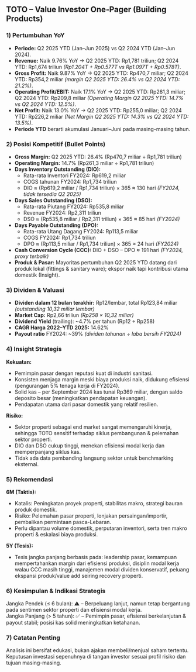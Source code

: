 ## TOTO – Value Investor One‑Pager (Building Products)

### 1) Pertumbuhan YoY
- **Periode:** Q2 2025 YTD (Jan–Jun 2025) vs Q2 2024 YTD (Jan–Jun 2024).
- **Revenue:** Naik 9.76% YoY → Q2 2025 YTD: Rp1,781 triliun; Q2 2024 YTD: Rp1,674 triliun _(Rp1.204T + Rp0.577T vs Rp1.097T + Rp0.578T)_.
- **Gross Profit:** Naik 9.87% YoY → Q2 2025 YTD: Rp470,7 miliar; Q2 2024 YTD: Rp354,2 miliar _(margin Q2 2025 YTD: 26.4% vs Q2 2024 YTD: 21.2%)_.
- **Operating Profit/EBIT:** Naik 17.1% YoY → Q2 2025 YTD: Rp261,3 miliar; Q2 2024 YTD: Rp209,8 miliar _(Operating Margin Q2 2025 YTD: 14.7% vs Q2 2024 YTD: 12.5%)_.
- **Net Profit:** Naik 13.0% YoY → Q2 2025 YTD: Rp255,0 miliar; Q2 2024 YTD: Rp226,2 miliar _(Net Margin Q2 2025 YTD: 14.3% vs Q2 2024 YTD: 13.5%)_.
- **Periode YTD** berarti akumulasi Januari–Juni pada masing-masing tahun.

### 2) Posisi Kompetitif (Bullet Points)
- **Gross Margin:** Q2 2025 YTD: 26.4% (Rp470,7 miliar ÷ Rp1,781 triliun)
- **Operating Margin:** 14.7% (Rp261,3 miliar ÷ Rp1,781 triliun)
- **Days Inventory Outstanding (DIO):**  
   - Rata-rata Inventori FY2024: Rp619,2 miliar  
   - COGS tahunan FY2024: Rp1,734 triliun  
   - DIO ≈ (Rp619,2 miliar / Rp1,734 triliun) × 365 ≈ 130 hari _(FY2024, tidak tersedia Q2 2025)_
- **Days Sales Outstanding (DSO):**  
   - Rata-rata Piutang FY2024: Rp535,8 miliar  
   - Revenue FY2024: Rp2,311 triliun  
   - DSO ≈ (Rp535,8 miliar / Rp2,311 triliun) × 365 ≈ 85 hari _(FY2024)_
- **Days Payable Outstanding (DPO):**  
   - Rata-rata Utang Dagang FY2024: Rp113,5 miliar  
   - COGS FY2024: Rp1,734 triliun  
   - DPO ≈ (Rp113,5 miliar / Rp1,734 triliun) × 365 ≈ 24 hari _(FY2024)_
- **Cash Conversion Cycle (CCC):** DIO + DSO – DPO ≈ 191 hari _(FY2024, proxy terbaik)_
- **Produk & Pasar:** Mayoritas pertumbuhan Q2 2025 YTD datang dari produk lokal (fittings & sanitary ware); ekspor naik tapi kontribusi utama domestik (Insight).

### 3) Dividen & Valuasi
- **Dividen dalam 12 bulan terakhir:** Rp12/lembar, total Rp123,84 miliar _(outstanding 10,32 miliar lembar)_
- **Market Cap:** Rp2,66 triliun _(Rp258 × 10,32 miliar)_
- **Dividend Yield** (trailing): ~4.7% per tahun (Rp12 ÷ Rp258)
- **CAGR Harga 2022–YTD 2025:** 14.62%
- **Payout ratio** FY2024: ~39% _(dividen tahunan ÷ laba bersih FY2024)_

### 4) Insight Strategis
**Kekuatan:**
- Pemimpin pasar dengan reputasi kuat di industri sanitasi.
- Konsisten menjaga margin meski biaya produksi naik, didukung efisiensi (pengurangan 5% tenaga kerja di FY2024).
- Solid kas – per September 2024 kas tunai Rp369 miliar, dengan saldo deposito besar (meningkatkan pendapatan keuangan).
- Pendapatan utama dari pasar domestik yang relatif resilien.

**Risiko:**
- Sektor properti sebagai end market sangat memengaruhi kinerja, sehingga TOTO sensitif terhadap siklus pembangunan & pelemahan sektor properti.
- DIO dan DSO cukup tinggi, menekan efisiensi modal kerja dan memperpanjang siklus kas.
- Tidak ada data pembanding langsung sektor untuk benchmarking eksternal.

### 5) Rekomendasi
**6M (Taktis):**
- Katalis: Peningkatan proyek properti, stabilitas makro, strategi bauran produk domestik.
- Risiko: Pelemahan pasar properti, lonjakan persaingan/importir, pembalikan permintaan pasca-Lebaran.
- Perlu dipantau volume domestik, perputaran inventori, serta tren makro properti & eskalasi biaya produksi.

**5Y (Tesis):**
- Tesis jangka panjang berbasis pada: leadership pasar, kemampuan mempertahankan margin dari efisiensi produksi, disiplin modal kerja walau CCC masih tinggi, manajemen modal dividen konservatif, peluang ekspansi produk/value add seiring recovery properti.

### 6) Kesimpulan & Indikasi Strategis
Jangka Pendek (≤ 6 bulan): ⚠️ – Berpeluang lanjut, namun tetap bergantung pada sentimen sektor properti dan efisiensi modal kerja.  
Jangka Panjang (> 5 tahun): ✅ – Pemimpin pasar, efisiensi berkelanjutan & payout stabil; posisi kas solid meningkatkan ketahanan.

### 7) Catatan Penting
Analisis ini bersifat edukasi, bukan ajakan membeli/menjual saham tertentu. Keputusan investasi sepenuhnya di tangan investor sesuai profil risiko dan tujuan masing-masing.